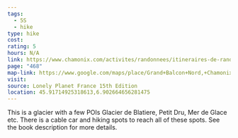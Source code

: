 ```yaml
---
tags:
  - 5S
  - hike
type: hike
cost: 
rating: 5
hours: N/A
link: https://www.chamonix.com/activites/randonnees/itineraires-de-randonnees/grand-balcon-nord-plan-de-l-aiguille-du-midi-montenvers
page: "468"
map-link: https://www.google.com/maps/place/Grand+Balcon+Nord,+Chamonix/@45.9171502,6.9000205,17z/data=!3m1!4b1!4m6!3m5!1s0x47894f0828070521:0x17bc9588c75e3554!8m2!3d45.9171465!4d6.9025954!16s%2Fg%2F11p5gnv_tj?entry=ttu&g_ep=EgoyMDI0MTAyOS4wIKXMDSoASAFQAw%3D%3D
visit: 
source: Lonely Planet France 15th Edition
location: 45.91714925318613,6.902664656281475
---
```

This is a glacier with a few POIs Glacier de Blatiere, Petit Dru, Mer de Glace etc. There is a cable car and hiking spots to reach all of these spots. See the book description for more details.
